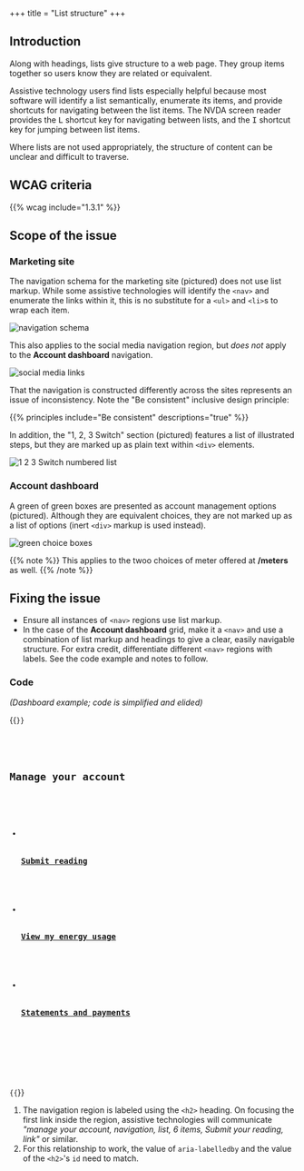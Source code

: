 +++
title = "List structure"
+++

## Introduction

Along with headings, lists give structure to a web page. They group items together so users know they are related or equivalent.

Assistive technology users find lists especially helpful because most software will identify a list semantically, enumerate its items, and provide shortcuts for navigating between the list items. The NVDA screen reader provides the <kbd>L</kbd> shortcut key for navigating between lists, and the <kbd>I</kbd> shortcut key for jumping between list items.

Where lists are not used appropriately, the structure of content can be unclear and difficult to traverse.

## WCAG criteria

{{% wcag include="1.3.1" %}}

## Scope of the issue

### Marketing site

The navigation schema for the marketing site (pictured) does not use list markup. While some assistive technologies will identify the `<nav>` and enumerate the links within it, this is no substitute for a `<ul>` and `<li>`s to wrap each item.

![navigation schema](/images/navigation.png)

This also applies to the social media navigation region, but _does not_ apply to the **Account dashboard** navigation.

![social media links](/images/social.png)

That the navigation is constructed differently across the sites represents an issue of inconsistency. Note the "Be consistent" inclusive design principle:

{{% principles include="Be consistent" descriptions="true" %}}

In addition, the "1, 2, 3 Switch" section (pictured) features a list of illustrated steps, but they are marked up as plain text within `<div>` elements.

![1 2 3 Switch numbered list](/images/123.png)

### Account dashboard

A green of green boxes are presented as account management options (pictured). Although they are equivalent choices, they are not marked up as a list of options (inert `<div>` markup is used instead).

![green choice boxes](/images/green_boxes.png)

{{% note %}}
This applies to the twoo choices of meter offered at **/meters** as well.
{{% /note %}}

## Fixing the issue

* Ensure all instances of `<nav>` regions use list markup.
* In the case of the **Account dashboard** grid, make it a `<nav>` and use a combination of list markup and headings to give a clear, easily navigable structure. For extra credit, differentiate different `<nav>` regions with labels. See the code example and notes to follow.

### Code

_(Dashboard example; code is simplified and elided)_

{{<code numbered="true">}}
<nav [[[aria-labelledby="manage-heading"]]]>
  <h2 [[[id="manage-heading"]]]>Manage your account</h2>
  <ul>
    <li>
      <h3><a href="[url]">Submit reading</a></h3>
    </li>
    <li>
      <h3><a href="[url]">View my energy usage</a></h3>
    </li>
    <li>
      <h3><a href="[url]">Statements and payments</a></h3>
    </li>
    <!-- other options -->
  </ul>
</nav>
{{</code>}}

1. The navigation region is labeled using the `<h2>` heading. On focusing the first link inside the region, assistive technologies will communicate _"manage your account, navigation, list, 6 items, Submit your reading, link"_ or similar.
2. For this relationship to work, the value of `aria-labelledby` and the value of the `<h2>`'s `id` need to match.
